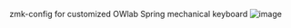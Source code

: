 zmk-config for customized OWlab Spring mechanical keyboard
![image](https://github.com/EaverX/zmk-config-spring/tree/master/config/img/spring.jpg)